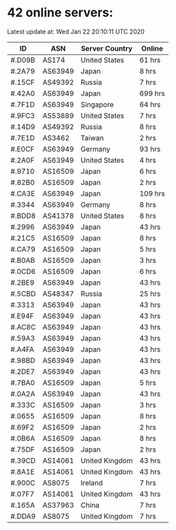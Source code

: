 # 42 online servers:

Latest update at: Wed Jan 22 20:10:11 UTC 2020

| ID | ASN | Server Country | Online |
| -- | --- | -------------- | ------ |
| #.D09B | AS174 | United States | 61 hrs |
| #.2A79 | AS63949 | Japan | 8 hrs |
| #.15CF | AS49392 | Russia | 7 hrs |
| #.42A0 | AS63949 | Japan | 699 hrs |
| #.7F1D | AS63949 | Singapore | 64 hrs |
| #.9FC3 | AS53889 | United States | 7 hrs |
| #.14D9 | AS49392 | Russia | 8 hrs |
| #.7E1D | AS3462 | Taiwan | 2 hrs |
| #.E0CF | AS63949 | Germany | 93 hrs |
| #.2A0F | AS63949 | United States | 4 hrs |
| #.9710 | AS16509 | Japan | 6 hrs |
| #.82B0 | AS16509 | Japan | 2 hrs |
| #.CA3E | AS63949 | Japan | 109 hrs |
| #.3344 | AS63949 | Germany | 8 hrs |
| #.BDD8 | AS41378 | United States | 8 hrs |
| #.2996 | AS63949 | Japan | 43 hrs |
| #.21C5 | AS16509 | Japan | 8 hrs |
| #.CA79 | AS16509 | Japan | 5 hrs |
| #.B0AB | AS16509 | Japan | 3 hrs |
| #.0CD6 | AS16509 | Japan | 6 hrs |
| #.2BE9 | AS63949 | Japan | 43 hrs |
| #.5CBD | AS48347 | Russia | 25 hrs |
| #.3313 | AS63949 | Japan | 43 hrs |
| #.E94F | AS63949 | Japan | 43 hrs |
| #.AC8C | AS63949 | Japan | 43 hrs |
| #.59A3 | AS63949 | Japan | 43 hrs |
| #.A4FA | AS63949 | Japan | 43 hrs |
| #.98BD | AS63949 | Japan | 43 hrs |
| #.2DE7 | AS63949 | Japan | 43 hrs |
| #.7BA0 | AS16509 | Japan | 5 hrs |
| #.0A2A | AS63949 | Japan | 43 hrs |
| #.333C | AS16509 | Japan | 3 hrs |
| #.0655 | AS16509 | Japan | 8 hrs |
| #.69F2 | AS16509 | Japan | 2 hrs |
| #.0B6A | AS16509 | Japan | 8 hrs |
| #.75DF | AS16509 | Japan | 2 hrs |
| #.39CD | AS14061 | United Kingdom | 43 hrs |
| #.8A1E | AS14061 | United Kingdom | 43 hrs |
| #.900C | AS8075 | Ireland | 7 hrs |
| #.07F7 | AS14061 | United Kingdom | 43 hrs |
| #.165A | AS37963 | China | 7 hrs |
| #.DDA9 | AS8075 | United Kingdom | 7 hrs |

